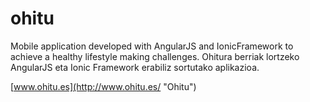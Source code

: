 # ohitu
 Mobile application developed with AngularJS and IonicFramework to achieve a healthy lifestyle making challenges. 
 Ohitura berriak lortzeko AngularJS eta Ionic Framework erabiliz sortutako aplikazioa.
 
[www.ohitu.es](http://www.ohitu.es/ "Ohitu")
